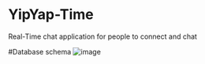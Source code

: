 # YipYap-Time
Real-Time chat application for people to connect and chat


#Database schema
![image](https://github.com/Flanderzz/YipYap-Time/assets/74931751/a64a43f7-24b6-4e4d-9765-1a2dc67a0105)
